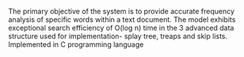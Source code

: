 The primary objective of the system is to provide accurate frequency analysis of specific words within a text document.
The model exhibits exceptional search efficiency of O(log n) time in the 3 advanced data structure used for implementation- splay tree, treaps
and skip lists. 
Implemented in C programming language
